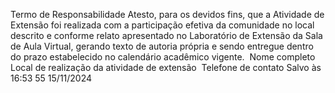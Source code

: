 Termo de Responsabilidade
Atesto, para os devidos fins, que a Atividade de Extensão foi realizada com a participação efetiva da comunidade no local descrito e conforme relato apresentado no Laboratório de Extensão da Sala de Aula Virtual, gerando texto de autoria própria e sendo entregue dentro do prazo estabelecido no calendário acadêmico vigente.
​
Nome completo
​
Local de realização da atividade de extensão
​
Telefone de contato
Salvo às 16:53 55 15/11/2024

